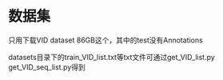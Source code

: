 # 数据集
只用下载VID dataset 86GB这个，其中的test没有Annotations

datasets目录下的train_VID_list.txt等txt文件可通过get_VID_list.py  get_VID_seq_list.py得到
